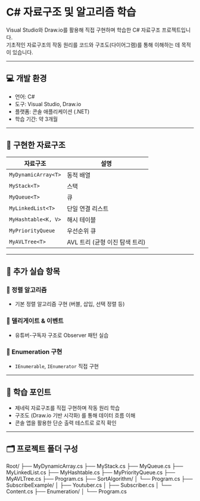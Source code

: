 # C# 자료구조 및 알고리즘 학습

Visual Studio와 Draw.io를 활용해 직접 구현하며 학습한 C# 자료구조 프로젝트입니다.  
기초적인 자료구조의 작동 원리를 코드와 구조도(다이어그램)를 통해 이해하는 데 목적이 있습니다.

---

## 💻 개발 환경

- 언어: C#
- 도구: Visual Studio, Draw.io
- 플랫폼: 콘솔 애플리케이션 (.NET)
- 학습 기간: 약 3개월

---

## 📁 구현한 자료구조

| 자료구조             | 설명 |
|----------------------|------|
| `MyDynamicArray<T>`   | 동적 배열 |
| `MyStack<T>`           | 스택 |
| `MyQueue<T>`           | 큐 |
| `MyLinkedList<T>`      | 단일 연결 리스트 |
| `MyHashtable<K, V>`    | 해시 테이블 |
| `MyPriorityQueue`      | 우선순위 큐 |
| `MyAVLTree<T>`         | AVL 트리 (균형 이진 탐색 트리) |

---

## 📘 추가 실습 항목

### 🔢 정렬 알고리즘
- 기본 정렬 알고리즘 구현 (버블, 삽입, 선택 정렬 등)

### 🧵 델리게이트 & 이벤트
- 유튜버-구독자 구조로 Observer 패턴 실습

### 🔄 Enumeration 구현
- `IEnumerable`, `IEnumerator` 직접 구현

---

## 🧠 학습 포인트

- 제네릭 자료구조를 직접 구현하며 작동 원리 학습
- 구조도 (Draw.io 기반 시각화) 를 통해 데이터 흐름 이해
- 콘솔 앱을 활용한 단순 출력 테스트로 로직 확인

---

## 🗂️ 프로젝트 폴더 구성
Root/ ├── MyDynamicArray.cs ├── MyStack.cs ├── MyQueue.cs ├── MyLinkedList.cs 
├── MyHashtable.cs ├── MyPriorityQueue.cs ├── MyAVLTree.cs ├── Program.cs 
├── SortAlgorithm/ │ └── Program.cs ├── SubscribeExample/ │ ├── Youtuber.cs │
├── Subscriber.cs │ └── Content.cs ├── Enumeration/ │ └── Program.cs

